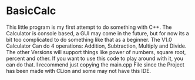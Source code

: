# BasicCalc
This little program is my first attempt to do something with C++. The Calculator is console based, a GUI may come in the future, 
but for now its a bit too complicated to do something like that as a beginner. The V1.0 Calculator Can do 4 operations:
Addition, Subtraction, Multiply and Divide. The other Versions will support things like power of numbers, square root, percent and other. 
If you want to use this code to play around with it, you can do that. I recommend just copying the main.cpp File since the Project has been made with
CLion and some may not have this IDE.
